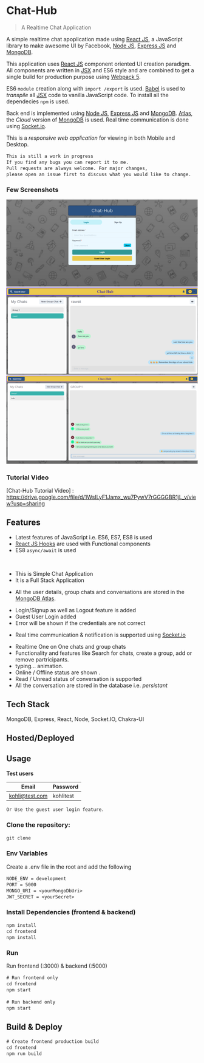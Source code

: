 # Chat-Hub

> A Realtime Chat Application

A simple realtime chat apoplication made using [React JS](https://reactjs.org/docs/getting-started.html), a JavaScript library to make awesome UI by Facebook, [Node JS](https://nodejs.org/en/docs), [Express JS](https://expressjs.com/en/api.html) and [MongoDB](https://docs.mongodb.com/).

This application uses [React JS](https://reactjs.org/docs/getting-started.html) component oriented UI creation paradigm. All components are written in [JSX](https://reactjs.org/docs/jsx-in-depth.html) and ES6 style and are
combined to get a single build for production purpose using [Webpack 5](https://webpack.js.org/concepts/).

ES6 `module` creation along with `import /export` is used. [Babel](https://babeljs.io/docs/en/babel-preset-react) is used to _transpile_ all [JSX](https://reactjs.org/docs/jsx-in-depth.html) code to vanilla JavaScript code. To install all the dependecies `npm` is used.

Back end is implemented using [Node JS](https://nodejs.org/en/docs), [Express JS](https://expressjs.com/en/api.html) and [MongoDB](https://docs.mongodb.com/). [Atlas](https://www.mongodb.com/cloud/atlas), the _Cloud_ version of [MongoDB](https://docs.mongodb.com/) is used. Real time communication is done using [Socket.io](https://www.npmjs.com/package/socket.io).

This is a _responsive web application_ for viewing in both Mobile and Desktop.

```
This is still a work in progress
If you find any bugs you can report it to me.
Pull requests are always welcome. For major changes, 
please open an issue first to discuss what you would like to change.

```

### Few Screenshots

![Homepage](/screenshots/1.png "Homepage")
![Chatpage](/screenshots/2.png "Chatpage")
![Groupchat](/screenshots/3.png "Groupchat")


### Tutorial Video

[Chat-Hub Tutorial Video] : https://drive.google.com/file/d/1WsILyF1Jamx_wu7PywV7rGGGGBR1jL_v/view?usp=sharing



## Features

- Latest features of JavaScript i.e. ES6, ES7, ES8 is used
- [React JS Hooks](https://reactjs.org/docs/hooks-intro.html) are used with Functional components
- ES8 `async/await` is used

<br/>

<ul>
 <li> This is Simple Chat Application </li>
 <li> It is a Full Stack Application </li>
</ul>

- All the user details, group chats and conversations are stored in the [MongoDB Atlas](https://www.mongodb.com/cloud/atlas).

<ul>
 <li>Login/Signup as well as Logout feature is added </li>
 <li>Guest User Login added</li>
 <li>Error will be shown if the credentials are not correct</li>
</ul>

- Real time communication & notification is supported using <a href="https://www.npmjs.com/package/socket.io">Socket.io</a>

<ul>
 <li> Realtime One on One chats and group chats </li>
 <li> Functionality and features like Search for chats, create a group, add or remove partricipants. </li>   
 <li> typing... animation. </li>
 <li> Online / Offline status are shown . </li>
 <li> Read / Unread status of conversation is supported
 <li> All the conversation are stored in the database i.e. <i>persistant</i>
</ul>


## Tech Stack

MongoDB, Express, React, Node, Socket.IO, Chakra-UI

## Hosted/Deployed



## Usage

**Test users**

| Email | Password  |
| -------- | --------- |
| kohli@test.com | kohlitest |

``` Or Use the guest user login feature.  ```

### Clone the repository:
```
git clone 
```

### Env Variables

Create a .env file in the root and add the following

```
NODE_ENV = development
PORT = 5000
MONGO_URI = <yourMongoDbUri>
JWT_SECRET = <yourSecret>
```

### Install Dependencies (frontend & backend)

```
npm install
cd frontend
npm install
```

### Run
Run frontend (:3000) & backend (:5000)
```
# Run frontend only
cd frontend
npm start 

# Run backend only
npm start
```

## Build & Deploy

```
# Create frontend production build
cd frontend
npm run build
```



